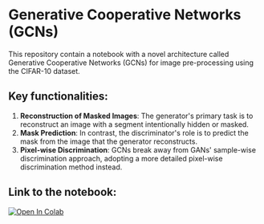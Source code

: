# Generative Cooperative Networks (GCNs)

This repository contain a notebook with a novel architecture called Generative Cooperative Networks (GCNs) for image pre-processing using the CIFAR-10 dataset.

## Key functionalities:

1. **Reconstruction of Masked Images**: The generator's primary task is to reconstruct an image with a segment intentionally hidden or masked.
2. **Mask Prediction**: In contrast, the discriminator's role is to predict the mask from the image that the generator reconstructs.
3. **Pixel-wise Discrimination**: GCNs break away from GANs' sample-wise discrimination approach, adopting a more detailed pixel-wise discrimination method instead.

## Link to the notebook:
[![Open In Colab](https://colab.research.google.com/assets/colab-badge.svg)](https://colab.research.google.com/github/johanhagner/Generative-Colaboratory-Networks/blob/main/gcn.ipynb)
